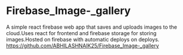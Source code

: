 # Firebase_Image-_gallery
A simple react firebase web app that saves and uploads images to the cloud.Uses react for frontend and firebase storage for storing images.Hosted on firebase with automatic deploys on deploys.
https://github.com/ABHILASHNAIK25/Firebase_Image-_gallery
